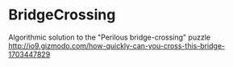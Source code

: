 # BridgeCrossing
Algorithmic solution to the "Perilous bridge-crossing" puzzle http://io9.gizmodo.com/how-quickly-can-you-cross-this-bridge-1703447829
